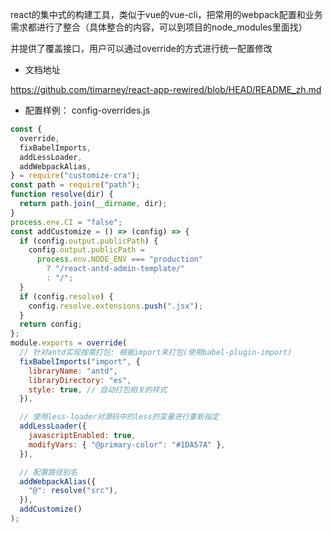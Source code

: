 react的集中式的构建工具，类似于vue的vue-cli，把常用的webpack配置和业务需求都进行了整合（具体整合的内容，可以到项目的node_modules里面找）

并提供了覆盖接口，用户可以通过override的方式进行统一配置修改

- 文档地址 

https://github.com/timarney/react-app-rewired/blob/HEAD/README_zh.md

- 配置样例：
config-overrides.js
``` js
const {
  override,
  fixBabelImports,
  addLessLoader,
  addWebpackAlias,
} = require("customize-cra");
const path = require("path");
function resolve(dir) {
  return path.join(__dirname, dir);
}
process.env.CI = "false";
const addCustomize = () => (config) => {
  if (config.output.publicPath) {
    config.output.publicPath =
      process.env.NODE_ENV === "production"
        ? "/react-antd-admin-template/"
        : "/";
  }
  if (config.resolve) {
    config.resolve.extensions.push(".jsx");
  }
  return config;
};
module.exports = override(
  // 针对antd实现按需打包: 根据import来打包(使用babel-plugin-import)
  fixBabelImports("import", {
    libraryName: "antd",
    libraryDirectory: "es",
    style: true, // 自动打包相关的样式
  }),

  // 使用less-loader对源码中的less的变量进行重新指定
  addLessLoader({
    javascriptEnabled: true,
    modifyVars: { "@primary-color": "#1DA57A" },
  }),

  // 配置路径别名
  addWebpackAlias({
    "@": resolve("src"),
  }),
  addCustomize()
);
```
